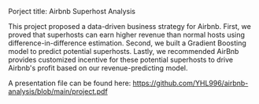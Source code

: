 Porject title: Airbnb Superhost Analysis

This project proposed a data-driven business strategy for Airbnb. First, we proved that superhosts can earn higher revenue than normal hosts using difference-in-difference estimation. Second, we built a Gradient Boosting model to predict potential superhosts. Lastly, we recommended AirBnb provides customized incentive for these potential superhosts to drive Airbnb's profit based on our revenue-predicting model.

A presentation file can be found here: https://github.com/YHL996/airbnb-analysis/blob/main/project.pdf
